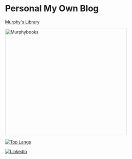 # Personal My Own Blog
[Murphy's Library](https://www.murphybooks.me/)

<img src="https://github.com/murphybread/murphybread/assets/50486329/efefe02f-c782-44a1-92d3-e434525a29d6" alt="Murphybooks" width="400" height="350">


[![Top Langs](https://github-readme-stats.vercel.app/api/top-langs/?username=murphybread)](https://github.com/anuraghazra/github-readme-stats)


[![LinkedIn](https://img.shields.io/badge/LinkedIn-0077B5?style=for-the-badge&logo=linkedin&logoColor=white)](https://www.linkedin.com/in/%EB%AF%BC%EC%B0%AC-%EA%B9%80-aba89a243)

